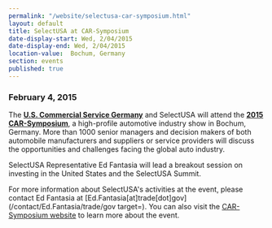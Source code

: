 ```yaml
---
permalink: "/website/selectusa-car-symposium.html"
layout: default
title: SelectUSA at CAR-Symposium
date-display-start: Wed, 2/04/2015
date-display-end: Wed, 2/04/2015
location-value:  Bochum, Germany 
section: events
published: true
---
```

### February 4, 2015

The **[U.S. Commercial Service Germany](http://export.gov/germany/)**<span>&nbsp;and SelectUSA will attend the **[2015 CAR-Symposium](http://www.car-symposium.de/en/start.html)**, a high-profile automotive industry show in Bochum, Germany.&nbsp;</span>More than 1000 senior managers and decision makers of both automobile manufacturers and suppliers or service providers will discuss the opportunities and challenges facing the global auto industry.

<span>SelectUSA Representative Ed Fantasia will lead a breakout session on investing in the United States and the SelectUSA Summit.</span>

For more information about SelectUSA's activities at the event, please contact Ed Fantasia at [Ed.Fantasia[at]trade[dot]gov](/contact/Ed.Fantasia/trade/gov target=). You can also visit the [CAR-Symposium website](http://www.car-symposium.de/en/start.html) to learn more about the event. 